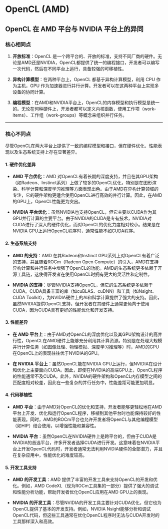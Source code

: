 # OpenCL (AMD)

## OpenCL 在 AMD 平台与 NVIDIA 平台上的异同

### 核心相同点

1. **开放标准**：OpenCL 是一个跨平台的、开放的标准，支持不同厂商的硬件。无论是AMD还是NVIDIA，OpenCL都提供了统一的编程接口，开发者可以编写一次代码，然后在不同平台上运行，具备较强的可移植性。

2. **异构计算模型**：在两种平台上，OpenCL 都基于异构计算模型，利用 CPU 作为主机，GPU 作为加速器进行并行计算。开发者可以在这两种平台上实现多设备的协同计算。

3. **编程模型**：在AMD和NVIDIA平台上，OpenCL的内存模型和执行模型是统一的。无论在何种硬件上，开发者都可以定义内核函数，使用工作项（work-items）、工作组（work-groups）等概念来组织并行任务。

---

### 核心不同点

尽管OpenCL在两大平台上提供了一致的编程模型和接口，但在硬件优化、性能表现以及生态系统支持上存在显著差异。

#### 1. **硬件优化差异**

- **AMD 平台优化**：AMD 对OpenCL有着长期的深度支持，并且在其GPU架构（如Radeon、Instinct系列）上做了较多的OpenCL优化，特别是在图形渲染、科学计算和深度学习推理等方面表现出色。由于AMD在异构计算领域的专注，它的硬件架构更适合使用OpenCL进行高效的并行计算。因此，在AMD的GPU上，OpenCL性能更为突出。

- **NVIDIA 平台优化**：虽然NVIDIA也支持OpenCL，但它主要以CUDA作为其GPU并行计算的主要平台。由于NVIDIA的CUDA是专有技术，NVIDIA对CUDA进行了深入的硬件优化，而对OpenCL的优化力度相对较小。结果是在NVIDIA GPU上运行OpenCL程序时，通常性能不如CUDA程序。

#### 2. **生态系统支持**

- **AMD 的支持**：AMD 在其Radeon和Instinct GPU系列上对OpenCL有着广泛的支持，并且随着ROCm（Radeon Open Compute）的引入，AMD在支持异构计算和并行任务中增强了OpenCL的功能。AMD的生态系统更多依赖于开源工具链，这使得开发者在使用OpenCL时拥有更大的灵活性和定制性。

- **NVIDIA 的支持**：尽管NVIDIA支持OpenCL，但它的生态系统更多依赖于CUDA。CUDA具备丰富的库（如cuBLAS、cuDNN）和工具（如Nsight、CUDA Toolkit），为NVIDIA硬件上的AI和科学计算提供了强大的支持。因此，虽然NVIDIA提供OpenCL支持，但开发者在其硬件上通常更倾向于使用CUDA，因为CUDA具有更好的性能优化和开发支持。

#### 3. **性能差异**

- **在 AMD 平台上**：由于AMD对OpenCL的深度优化以及其GPU架构设计的高并行性，OpenCL在AMD硬件上能够充分利用其计算资源。特别是在处理大规模并行计算任务（如图像处理、物理模拟、深度学习推理等）时，AMD的GPU在OpenCL上的表现往往优于NVIDIA的GPU。

- **在 NVIDIA 平台上**：虽然OpenCL能在NVIDIA GPU上运行，但NVIDIA在设计和优化上主要面向CUDA。因此，即使在NVIDIA的高端GPU上，OpenCL程序的性能通常不及CUDA。此外，NVIDIA的硬件架构和OpenCL内存模型之间的匹配度相对较差，因此在一些复杂的并行任务中，性能差距可能更加明显。

#### 4. **代码移植性**

- **AMD 平台**：由于AMD对OpenCL的优化和支持，开发者能够更轻松地在AMD平台上开发、优化和运行OpenCL程序，移植到其他平台时也能保持较好的性能表现。同时，AMD的ROCm平台也允许开发者将OpenCL与其他编程模型（如HIP）结合使用，以增强性能和兼容性。

- **NVIDIA 平台**：虽然OpenCL在NVIDIA硬件上是跨平台的，但由于CUDA是NVIDIA的首选平台，许多开发者选择CUDA进行开发。这意味着在NVIDIA平台上开发OpenCL代码时，开发者通常无法利用NVIDIA硬件的全部潜力，并且在复杂应用中，性能优化的难度较高。

#### 5. **开发工具支持**

- **AMD 的开发工具**：AMD 提供了丰富的开发工具来支持OpenCL的开发和优化。例如，AMD CodeXL（现为ROCm工具集的一部分）提供了强大的调试和性能分析功能，帮助开发者优化OpenCL应用在AMD GPU上的表现。

- **NVIDIA 的开发工具**：尽管NVIDIA的开发工具主要针对CUDA优化，但它也为OpenCL提供了基本的开发支持。例如，NVIDIA Nsight能够分析和调试OpenCL代码，但这些工具通常在优化OpenCL程序时无法与CUDA开发时的工具那样深入和高效。
